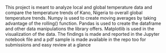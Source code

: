 This project is meant to analyze local and global temperature data and compare the temperature trends of Kano, Nigeria to overall global temperature trends.
Numpy is used to create moving averages by taking advantage of the rolling() function.
Pandas is used to create the dataframe and other data manipulations the library offers.
Matplotlib is used in the visualization of the data.
The findings is made and reported in the Jupyter notebook file and a pdf sample is made available in the repo too for submissions and easy review at a glance
